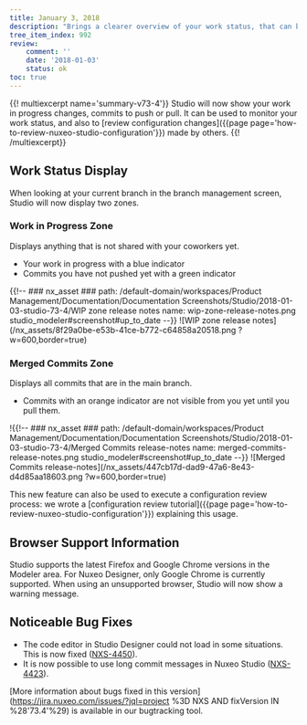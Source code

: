 ```yaml
---
title: January 3, 2018
description: "Brings a clearer overview of your work status, that can be used for configuration review as well."
tree_item_index: 992
review:
    comment: ''
    date: '2018-01-03'
    status: ok
toc: true
---
```


{{! multiexcerpt name='summary-v73-4'}}
Studio will now show your work in progress changes, commits to push or pull. It can be used to monitor your work status, and also to [review configuration changes]({{page page='how-to-review-nuxeo-studio-configuration'}}) made by others.
{{! /multiexcerpt}}

## Work Status Display
When looking at your current branch in the branch management screen, Studio will now display two zones.

### Work in Progress Zone
Displays anything that is not shared with your coworkers yet.
- Your work in progress with a blue indicator
- Commits you have not pushed yet with a green indicator

{{!--     ### nx_asset ###
    path: /default-domain/workspaces/Product Management/Documentation/Documentation Screenshots/Studio/2018-01-03-studio-73-4/WIP zone release notes
    name: wip-zone-release-notes.png
    studio_modeler#screenshot#up_to_date
--}}
![WIP zone release notes](/nx_assets/8f29a0be-e53b-41ce-b772-c64858a20518.png ?w=600,border=true)

### Merged Commits Zone
Displays all commits that are in the main branch.
- Commits with an orange indicator are not visible from you yet until you pull them.

!{{!--     ### nx_asset ###
    path: /default-domain/workspaces/Product Management/Documentation/Documentation Screenshots/Studio/2018-01-03-studio-73-4/Merged Commits release-notes
    name: merged-commits-release-notes.png
    studio_modeler#screenshot#up_to_date
--}}
![Merged Commits release-notes](/nx_assets/447cb17d-dad9-47a6-8e43-d4d85aa18603.png ?w=600,border=true)

This new feature can also be used to execute a configuration review process: we wrote a [configuration review tutorial]({{page page='how-to-review-nuxeo-studio-configuration'}}) explaining this usage.

## Browser Support Information
Studio supports the latest Firefox and Google Chrome versions in the Modeler area. For Nuxeo Designer, only Google Chrome is currently supported. When using an unsupported browser, Studio will now show a warning message.

## Noticeable Bug Fixes

- The code editor in Studio Designer could not load in some situations. This is now fixed ([NXS-4450](https://jira.nuxeo.com/browse/NXS-4450)).
- It is now possible to use long commit messages in Nuxeo Studio ([NXS-4423](https://jira.nuxeo.com/browse/NXS-4423)).

[More information about bugs fixed in this version](https://jira.nuxeo.com/issues/?jql=project %3D NXS AND fixVersion IN %28'73.4'%29) is available in our bugtracking tool.
